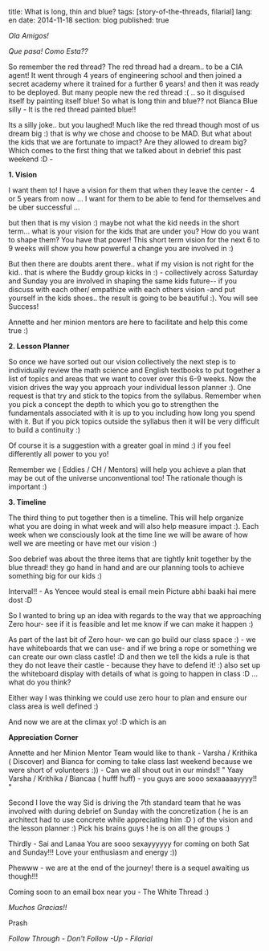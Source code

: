 title: What is long, thin and blue?
tags: [story-of-the-threads, filarial]
lang: en
date: 2014-11-18
section: blog
published: true

*Ola Amigos!*

*Que pasa! Como Esta??*

So remember the red thread? The red thread had a dream.. to be a CIA agent! It went through 4 years of engineering school and then joined a secret academy where it trained for a further 6 years! and then it was ready to be deployed. But many people new the red thread :( .. so it disguised itself by painting itself blue! So what is long thin and blue?? not Bianca Blue silly - It is the red thread painted blue!!

Its a silly joke.. but you laughed! Much like the red thread though most of us dream big :) that is why we chose and choose to be MAD. But what about the kids that we are fortunate to impact? Are they allowed to dream big? Which comes to the first thing that we talked about in debrief this past weekend :D -

**1. Vision**

I want them to! I have a vision for them that when they leave the center - 4 or 5 years from now ... I want for them to be able to fend for themselves and be uber successful ...

but then that is my vision :) maybe not what the kid needs in the short term... what is your vision for the kids that are under you? How do you want to shape them? You have that power! This short term vision for the next 6 to 9 weeks will show you how powerful a change you are involved in :)

But then there are doubts arent there.. what if my vision is not right for the kid.. that is where the Buddy group kicks in :) - collectively across Saturday and Sunday you are involved in shaping the same kids future-- if you discuss with each other/ empathize with each others vision -and put yourself in the kids shoes.. the result is going to be beautiful :). You will see Success!

Annette and her minion mentors are here to facilitate and help this come true :)

**2. Lesson Planner**

So once we have sorted out our vision collectively the next step is to individually review the math science and English textbooks to put together a list of topics and areas that we want to cover over this 6-9 weeks. Now the vision drives the way you approach your individual lesson planner :). One request is that try and stick to the topics from the syllabus. Remember when you pick a concept the depth to which you go to strengthen the fundamentals associated with it is up to you including how long you spend with it. But if you pick topics outside the syllabus then it will be very difficult to build a continuity :)

Of course it is a suggestion with a greater goal in mind :) if you feel differently all power to you yo!

Remember we ( Eddies / CH / Mentors) will help you achieve a plan that may be out of the universe unconventional too! The rationale though is important :)

**3. Timeline**

The third thing to put together then is a timeline. This will help organize what you are doing in what week and will also help measure impact :). Each week when we consciously look at the time line we will be aware of how well we are meeting or have met our vision :)

Soo debrief was about the three items that are tightly knit together by the blue thread! they go hand in hand and are our planning tools to achieve something big for our kids :)

Interval!! - As Yencee would steal is email mein Picture abhi baaki hai mere dost :D

So I wanted to bring up an idea with regards to the way that we approaching Zero hour- see if it is feasible and let me know if we can make it happen :)

As part of the last bit of Zero hour- we can go build our class space :) - we have whiteboards that we can use- and if we bring a rope or something we can create our own class castle! :D and then we tell the kids a rule is that they do not leave their castle - because they have to defend it! :) also set up the whiteboard display with details of what is going to happen in class :D ... what do you think?

Either way I was thinking we could use zero hour to plan and ensure our class area is well defined :)

And now we are at the climax yo! :D which is an

**Appreciation Corner**


Annette and her Minion Mentor Team would like to thank - Varsha / Krithika ( Discover) and Bianca for coming to take class last weekend because we were short of volunteers :)) - Can we all shout out in our minds!! " Yaay Varsha / Krithika / Biancaa ( hufff huff) - you guys are sooo sexaaaaayyyy!! "

Second I love the way Sid is driving the 7th standard team that he was involved with during debrief on Sunday with the concretization ( he is an architect had to use concrete while appreciating him :D ) of the vision and the lesson planner :)
Pick his brains guys ! he is on all the groups :)

Thirdly - Sai and Lanaa You are sooo sexayyyyyy for coming on both Sat and Sunday!!! Love your enthusiasm and energy :))
 
 
Phewww - we are at the end of the journey! there is a sequel awaiting us though!!!

Coming soon to an email box near you - The White Thread :)

*Muchos Gracias!!*

Prash

*Follow Through - Don't Follow -Up - Filarial*
